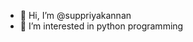 - 👋 Hi, I’m @suppriyakannan
- 👀 I’m interested in python programming


<!---
suppriyakannan/suppriyakannan is a ✨ special ✨ repository because its `README.md` (this file) appears on your GitHub profile.
You can click the Preview link to take a look at your changes.
--->
